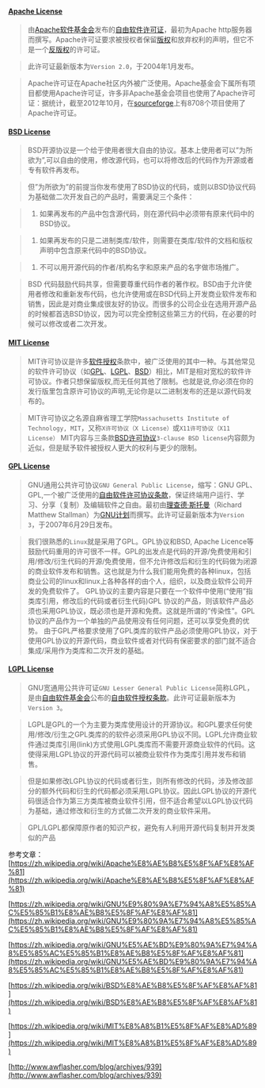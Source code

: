 #### [Apache License](http://www.apache.org/licenses/)
> 由[Apache软件基金会](https://zh.wikipedia.org/wiki/Apache%E8%BB%9F%E4%BB%B6%E5%9F%BA%E9%87%91%E6%9C%83)发布的[自由软件许可证](https://zh.wikipedia.org/wiki/%E8%87%AA%E7%94%B1%E8%BD%AF%E4%BB%B6%E8%AE%B8%E5%8F%AF%E8%AF%81)，最初为Apache http服务器而撰写。Apache许可证要求被授权者保留[版权](https://zh.wikipedia.org/wiki/%E7%89%88%E6%9D%83)和放弃权利的声明，但它不是一个[反版权](https://zh.wikipedia.org/wiki/%E5%8F%8D%E7%89%88%E6%9D%83)的许可证。

> 此许可证最新版本为`Version 2.0`，于2004年1月发布。

> Apache许可证在Apache社区内外被广泛使用。Apache基金会下属所有项目都使用Apache许可证，许多非Apache基金会项目也使用了Apache许可证：据统计，截至2012年10月，在[sourceforge](https://zh.wikipedia.org/wiki/Sourceforge)上有8708个项目使用了Apache许可证。


#### [BSD License](https://opensource.org/licenses/bsd-license.php)
> BSD开源协议是一个给于使用者很大自由的协议。基本上使用者可以”为所欲为”,可以自由的使用，修改源代码，也可以将修改后的代码作为开源或者专有软件再发布。

> 但”为所欲为”的前提当你发布使用了BSD协议的代码，或则以BSD协议代码为基础做二次开发自己的产品时，需要满足三个条件：

> 1. 如果再发布的产品中包含源代码，则在源代码中必须带有原来代码中的BSD协议。

> 1. 如果再发布的只是二进制类库/软件，则需要在类库/软件的文档和版权声明中包含原来代码中的BSD协议。

> 1. 不可以用开源代码的作者/机构名字和原来产品的名字做市场推广。

> BSD 代码鼓励代码共享，但需要尊重代码作者的著作权。BSD由于允许使用者修改和重新发布代码，也允许使用或在BSD代码上开发商业软件发布和销售，因此是对商业集成很友好的协议。而很多的公司企业在选用开源产品的时候都首选BSD协议，因为可以完全控制这些第三方的代码，在必要的时候可以修改或者二次开发。


#### [MIT License](https://opensource.org/licenses/mit-license.php)
> MIT许可协议是许多[软件](https://zh.wikipedia.org/wiki/%E8%BB%9F%E9%AB%94)[授权](https://zh.wikipedia.org/wiki/%E6%8E%88%E6%AC%8A)条款中，被广泛使用的其中一种。与其他常见的软件许可协议（如[GPL](https://zh.wikipedia.org/wiki/GPL)、[LGPL](https://zh.wikipedia.org/wiki/LGPL)、[BSD](https://zh.wikipedia.org/wiki/BSD_license)）相比，MIT是相对宽松的软件许可协议。作者只想保留版权,而无任何其他了限制。也就是说,你必须在你的发行版里包含原许可协议的声明,无论你是以二进制发布的还是以源代码发布的。

> MIT许可协议之名源自麻省理工学院`Massachusetts Institute of Technology, MIT`，又称`X许可协议（X License）`或`X11许可协议（X11 License）`
MIT内容与三条款[BSD许可协议](https://zh.wikipedia.org/wiki/BSD%E6%8E%88%E6%AC%8A%E6%A2%9D%E6%AC%BE)`3-clause BSD license`内容颇为近似，但是赋予软件被授权人更大的权利与更少的限制。


#### [GPL License](http://www.gnu.org/licenses/gpl.html)
> GNU通用公共许可协议`GNU General Public License`，缩写：GNU GPL、GPL,一个被广泛使用的[自由软件许可协议条款](https://zh.wikipedia.org/wiki/%E8%87%AA%E7%94%B1%E8%BB%9F%E9%AB%94%E6%8E%88%E6%AC%8A%E6%A2%9D%E6%AC%BE)，保证终端用户运行、学习、分享（复制）及编辑软件之自由。最初由[理查德·斯托曼](https://zh.wikipedia.org/wiki/%E7%90%86%E6%9F%A5%E5%BE%B7%C2%B7%E6%96%AF%E6%89%98%E6%9B%BC)（Richard Matthew Stallman）为[GNU计划](https://zh.wikipedia.org/wiki/GNU%E8%A8%88%E5%8A%83)而撰写。此许可证最新版本为`Version 3`，于2007年6月29日发布。

> 我们很熟悉的`Linux`就是采用了GPL。GPL协议和BSD, Apache Licence等鼓励代码重用的许可很不一样。GPL的出发点是代码的开源/免费使用和引用/修改/衍生代码的开源/免费使用，但不允许修改后和衍生的代码做为闭源的商业软件发布和销售。这也就是为什么我们能用免费的各种linux，包括商业公司的linux和linux上各种各样的由个人，组织，以及商业软件公司开发的免费软件了。
GPL协议的主要内容是只要在一个软件中使用(“使用”指类库引用，修改后的代码或者衍生代码)GPL 协议的产品，则该软件产品必须也采用GPL协议，既必须也是开源和免费。这就是所谓的”传染性”。GPL协议的产品作为一个单独的产品使用没有任何问题，还可以享受免费的优势。
由于GPL严格要求使用了GPL类库的软件产品必须使用GPL协议，对于使用GPL协议的开源代码，商业软件或者对代码有保密要求的部门就不适合集成/采用作为类库和二次开发的基础。


#### [LGPL License](http://www.gnu.org/licenses/lgpl.html)
> GNU宽通用公共许可证`GNU Lesser General Public License`简称LGPL，是由[自由软件基金会](https://zh.wikipedia.org/wiki/%E8%87%AA%E7%94%B1%E8%BD%AF%E4%BB%B6%E5%9F%BA%E9%87%91%E4%BC%9A)公布的[自由软件授权条款](https://zh.wikipedia.org/wiki/%E8%87%AA%E7%94%B1%E8%BB%9F%E9%AB%94%E6%8E%88%E6%AC%8A%E6%A2%9D%E6%AC%BE)。此许可证最新版本为`Version 3`。

> LGPL是GPL的一个为主要为类库使用设计的开源协议。和GPL要求任何使用/修改/衍生之GPL类库的的软件必须采用GPL协议不同。LGPL允许商业软件通过类库引用(link)方式使用LGPL类库而不需要开源商业软件的代码。这使得采用LGPL协议的开源代码可以被商业软件作为类库引用并发布和销售。

> 但是如果修改LGPL协议的代码或者衍生，则所有修改的代码，涉及修改部分的额外代码和衍生的代码都必须采用LGPL协议。因此LGPL协议的开源代码很适合作为第三方类库被商业软件引用，但不适合希望以LGPL协议代码为基础，通过修改和衍生的方式做二次开发的商业软件采用。

> GPL/LGPL都保障原作者的知识产权，避免有人利用开源代码复制并开发类似的产品


参考文章：
[https://zh.wikipedia.org/wiki/Apache%E8%AE%B8%E5%8F%AF%E8%AF%81](https://zh.wikipedia.org/wiki/Apache%E8%AE%B8%E5%8F%AF%E8%AF%81)

[https://zh.wikipedia.org/wiki/GNU%E9%80%9A%E7%94%A8%E5%85%AC%E5%85%B1%E8%AE%B8%E5%8F%AF%E8%AF%81](https://zh.wikipedia.org/wiki/GNU%E9%80%9A%E7%94%A8%E5%85%AC%E5%85%B1%E8%AE%B8%E5%8F%AF%E8%AF%81)

[https://zh.wikipedia.org/wiki/GNU%E5%AE%BD%E9%80%9A%E7%94%A8%E5%85%AC%E5%85%B1%E8%AE%B8%E5%8F%AF%E8%AF%81](https://zh.wikipedia.org/wiki/GNU%E5%AE%BD%E9%80%9A%E7%94%A8%E5%85%AC%E5%85%B1%E8%AE%B8%E5%8F%AF%E8%AF%81)

[https://zh.wikipedia.org/wiki/BSD%E8%AE%B8%E5%8F%AF%E8%AF%81](https://zh.wikipedia.org/wiki/BSD%E8%AE%B8%E5%8F%AF%E8%AF%81)

[https://zh.wikipedia.org/wiki/MIT%E8%A8%B1%E5%8F%AF%E8%AD%89](https://zh.wikipedia.org/wiki/MIT%E8%A8%B1%E5%8F%AF%E8%AD%89)

[http://www.awflasher.com/blog/archives/939](http://www.awflasher.com/blog/archives/939)
